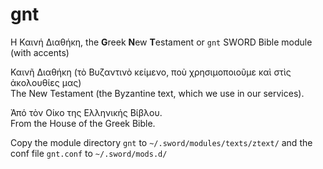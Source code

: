 # gnt

Η Καινή Διαθήκη, the **G**reek **N**ew **T**estament or `gnt` SWORD Bible module (with accents)

Καινῆ Διαθήκη (τὸ Βυζαντινὸ κείμενο, ποὺ χρησιμοποιοῦμε καὶ στὶς ἀκολουθίες μας)  
The New Testament (the Byzantine text, which we use in our services).

Ἀπό τὸν Οίκο της Ελληνικής Βίβλου.  
From the House of the Greek Bible.

Copy the module directory `gnt` to `~/.sword/modules/texts/ztext/` and the conf file `gnt.conf` to `~/.sword/mods.d/`

